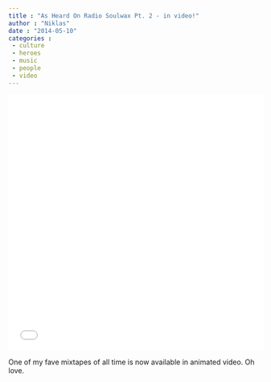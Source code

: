 ```yaml
---
title : "As Heard On Radio Soulwax Pt. 2 - in video!"
author : "Niklas"
date : "2014-05-10"
categories : 
 - culture
 - heroes
 - music
 - people
 - video
---
```


<iframe src="//player.vimeo.com/video/93039571" width="510" height="510" frameborder="0" webkitallowfullscreen mozallowfullscreen="" allowfullscreen=""></iframe>

One of my fave mixtapes of all time is now available in animated video. Oh love.
